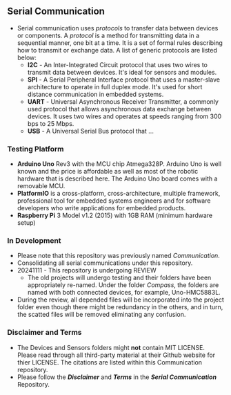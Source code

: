 ## Serial Communication
- Serial communication uses *protocols* to transfer data between devices or components. A *protocol* is a method for transmitting data in a sequential manner, one bit at a time. It is a set of formal rules describing how to transmit or exchange data. A list of generic protocols are listed below:
  - **I2C** - An Inter-Integrated Circuit protocol that uses two wires to transmit data between devices. It's ideal for sensors and modules.
  - **SPI** - A Serial Peripheral Interface protocol that uses a master-slave architecture to operate in full duplex mode. It's used for short distance communication in embedded systems.
  - **UART** - Universal Asynchronous Receiver Transmitter, a commonly used protocol that allows asynchronous data exchange between devices. It uses two wires and operates at speeds ranging from 300 bps to 25 Mbps.
  - **USB** - A Universal Serial Bus protocol that ...
### Testing Platform
- **Arduino Uno** Rev3 with the MCU chip Atmega328P. Arduino Uno is well known and the price is affordable as well as most of the robotic hardware that is described here. The Arduino Uno board comes with a removable MCU.
- **PlatformIO** is a cross-platform, cross-architecture, multiple framework, professional tool for embedded systems engineers and for software developers who write applications for embedded products. 
- **Raspberry Pi** 3 Model v1.2 (2015) with 1GB RAM (minimum hardware setup)
### In Development
- Please note that this repository was previously named *Communication*.
- Consolidating all serial communications under this repository.
- 20241111 - This repository is undergoing REVIEW
    - The old projects will undergo testing and their folders have been appropriately re-named. Under the folder *Compass*, the folders are named with both connected devices, for example, Uno-HMC5883L.
- During the review, all depended files will be incorporated into the project folder even though there might be redundancy in the others, and in turn, the scatted files will be removed eliminating any confusion.
### Disclaimer and Terms
- The Devices and Sensors folders might **not** contain MIT LICENSE. Please read through all third-party material at their Github website for thier LICENSE. The citations are listed within this Communication repository.
- Please follow the ***Disclaimer*** and ***Terms*** in the ***Serial Communication*** Repository.
   
